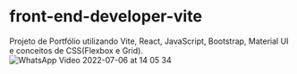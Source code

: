 # front-end-developer-vite
Projeto de Portfólio utilizando Vite, React, JavaScript, Bootstrap, Material UI e conceitos de CSS(Flexbox e Grid).
![WhatsApp Video 2022-07-06 at 14 05 34](https://user-images.githubusercontent.com/76228682/177616324-f3e91b89-9e2d-4076-92c1-7f138d22b48f.gif)
